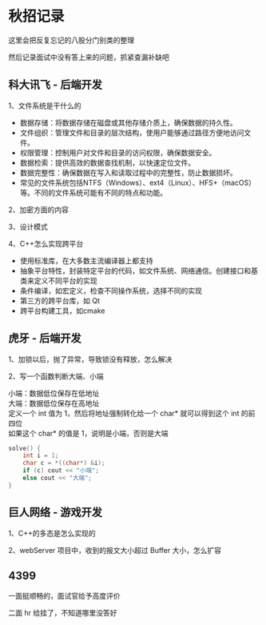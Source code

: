 # 秋招记录

这里会把反复忘记的八股分门别类的整理

然后记录面试中没有答上来的问题，抓紧查漏补缺吧


## 科大讯飞 - 后端开发

1、文件系统是干什么的

* 数据存储：将数据存储在磁盘或其他存储介质上，确保数据的持久性。
* 文件组织：管理文件和目录的层次结构，使用户能够通过路径方便地访问文件。
* 权限管理：控制用户对文件和目录的访问权限，确保数据安全。
* 数据检索：提供高效的数据查找机制，以快速定位文件。
* 数据完整性：确保数据在写入和读取过程中的完整性，防止数据损坏。
* 常见的文件系统包括NTFS（Windows）、ext4（Linux）、HFS+（macOS）等。不同的文件系统可能有不同的特点和功能。

2、加密方面的内容

3、设计模式

4、C++怎么实现跨平台

* 使用标准库，在大多数主流编译器上都支持
* 抽象平台特性，封装特定平台的代码，如文件系统、网络通信。创建接口和基类来定义不同平台的实现
* 条件编译，如宏定义，检查不同操作系统，选择不同的实现
* 第三方的跨平台库，如 Qt
* 跨平台构建工具，如cmake

## 虎牙 - 后端开发

1、加锁以后，抛了异常，导致锁没有释放，怎么解决

2、写一个函数判断大端、小端

小端：数据低位保存在低地址    
大端：数据低位保存在高地址    
定义一个 int 值为 1，然后将地址强制转化给一个 char* 就可以得到这个 int 的前四位    
如果这个 char* 的值是 1，说明是小端，否则是大端    
```c++
solve() {
    int i = 1;
    char c = *((char*) &i);
    if (c) cout << "小端";
    else cout << "大端";
}
```

## 巨人网络 - 游戏开发

1、C++的多态是怎么实现的

2、webServer 项目中，收到的报文大小超过 Buffer 大小，怎么扩容

## 4399

一面挺顺畅的，面试官给予高度评价

二面 hr 给挂了，不知道哪里没答好

